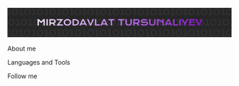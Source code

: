 [![header](https://github.com/dotcodenet/dotcodenet/blob/main/assets/header.png)](https://www.youtube.com/@dotcodenet)

About me

Languages and Tools

Follow me